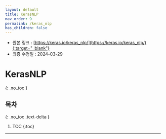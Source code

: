 ```yaml
---
layout: default
title: KerasNLP
nav_order: 9
permalink: /keras_nlp
has_children: false
---
```


* 원본 링크 : [https://keras.io/keras_nlp/](https://keras.io/keras_nlp/){:target="_blank"}
* 최종 수정일 : 2024-03-29

# KerasNLP
{: .no_toc }

## 목차
{: .no_toc .text-delta }

1. TOC
{:toc}

---